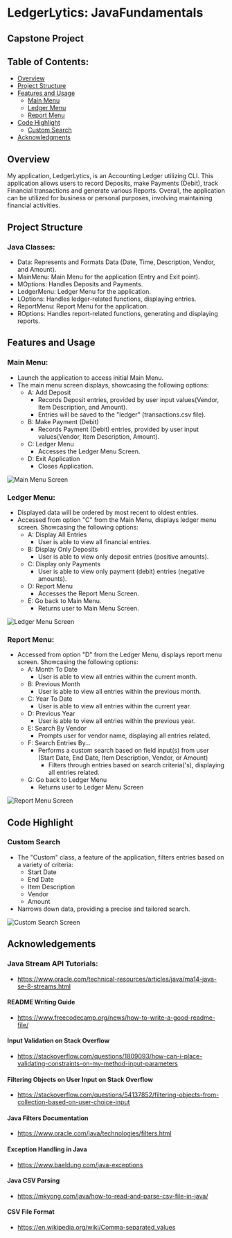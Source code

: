 # LedgerLytics: JavaFundamentals
## **Capstone Project**

## Table of Contents:

- [Overview](#overview)
- [Project Structure](#project-structure)
- [Features and Usage](#features-and-usage)
  - [Main Menu](#main_menu)
  - [Ledger Menu](#ledger_menu)
  - [Report Menu](#report_menu)
- [Code Highlight](#code-highlight)
  - [Custom Search](#custom-search)
- [Acknowledgments](#acknowledgements)


## Overview
My application, LedgerLytics, is an Accounting Ledger utilizing CLI. 
This application allows users to record Deposits, make Payments (Debit), track Financial transactions and generate 
various Reports. 
Overall, the application can be utilized for business or personal purposes, involving maintaining financial 
activities.

## Project Structure
### **Java Classes:**
- Data: Represents and Formats Data (Date, Time, Description, Vendor, and Amount).
- MainMenu: Main Menu for the application (Entry and Exit point).
- MOptions: Handles Deposits and Payments.
- LedgerMenu: Ledger Menu for the application.
- LOptions: Handles ledger-related functions, displaying entries.
- ReportMenu: Report Menu for the application.
- ROptions: Handles report-related functions, generating and displaying reports.

## Features and Usage
### **Main Menu:**
- Launch the application to access initial Main Menu.
- The main menu screen displays, showcasing the following options:
  - A: Add Deposit
    - Records Deposit entries, provided by user input values(Vendor, Item Description, and Amount).
    - Entries will be saved to the "ledger" (transactions.csv file).
  - B: Make Payment (Debit)
    - Records Payment (Debit) entries, provided by user input values(Vendor, Item Description, Amount).
  - C: Ledger Menu
    - Accesses the Ledger Menu Screen.
  - D: Exit Application
    - Closes Application.

![Main Menu Screen](src/main/resources/demo_pictures/main_menu.png)

### **Ledger Menu:**
- Displayed data will be ordered by most recent to oldest entries.
- Accessed from option "C" from the Main Menu, displays ledger menu screen. Showcasing the following options:
  - A: Display All Entries
    - User is able to view all financial entries.
  - B: Display Only Deposits
    - User is able to view only deposit entries (positive amounts).
  - C: Display only Payments
    - User is able to view only payment (debit) entries (negative amounts).
  - D: Report Menu
    - Accesses the Report Menu Screen.
  - E: Go back to Main Menu.
    - Returns user to Main Menu Screen.

![Ledger Menu Screen](src/main/resources/demo_pictures/ledger_menu.png)

### **Report Menu:**
- Accessed from option "D" from the Ledger Menu, displays report menu screen. Showcasing the following options:
  - A: Month To Date
    - User is able to view all entries within the current month.
  - B: Previous Month
    - User is able to view all entries within the previous month.
  - C: Year To Date
    - User is able to view all entries within the current year.
  - D: Previous Year
    - User is able to view all entries within the previous year.
  - E: Search By Vendor
    - Prompts user for vendor name, displaying all entries related.
  - F: Search Entries By...
    - Performs a custom search based on field input(s) from user (Start Date, End Date, Item Description, Vendor, or 
    Amount)
      - Filters through entries based on search criteria('s), displaying all entries related.
  - G: Go back to Ledger Menu
    - Returns user to Ledger Menu Screen

![Report Menu Screen](src/main/resources/demo_pictures/report_menu.png)

## Code Highlight

### **Custom Search**
- The "Custom" class, a feature of the application, filters entries based on a variety of criteria:
  - Start Date
  - End Date
  - Item Description
  - Vendor
  - Amount
- Narrows down data, providing a precise and tailored search.

![Custom Search Screen](src/main/resources/demo_pictures/custom_search.png)

## Acknowledgements

### **Java Stream API Tutorials:**
- https://www.oracle.com/technical-resources/articles/java/ma14-java-se-8-streams.html

#### **README Writing Guide**
- https://www.freecodecamp.org/news/how-to-write-a-good-readme-file/

#### **Input Validation on Stack Overflow**
- https://stackoverflow.com/questions/1809093/how-can-i-place-validating-constraints-on-my-method-input-parameters

#### **Filtering Objects on User Input on Stack Overflow**
- https://stackoverflow.com/questions/54137852/filtering-objects-from-collection-based-on-user-choice-input

#### **Java Filters Documentation**
- https://www.oracle.com/java/technologies/filters.html

#### **Exception Handling in Java**
- https://www.baeldung.com/java-exceptions

#### **Java CSV Parsing**
- https://mkyong.com/java/how-to-read-and-parse-csv-file-in-java/

#### **CSV File Format**
- https://en.wikipedia.org/wiki/Comma-separated_values
